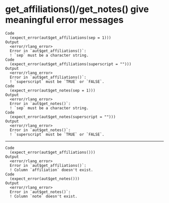 # get_affiliations()/get_notes() give meaningful error messages

    Code
      (expect_error(aut$get_affiliations(sep = 1)))
    Output
      <error/rlang_error>
      Error in `aut$get_affiliations()`:
      ! `sep` must be a character string.
    Code
      (expect_error(aut$get_affiliations(superscript = "")))
    Output
      <error/rlang_error>
      Error in `aut$get_affiliations()`:
      ! `superscript` must be `TRUE` or `FALSE`.
    Code
      (expect_error(aut$get_notes(sep = 1)))
    Output
      <error/rlang_error>
      Error in `aut$get_notes()`:
      ! `sep` must be a character string.
    Code
      (expect_error(aut$get_notes(superscript = "")))
    Output
      <error/rlang_error>
      Error in `aut$get_notes()`:
      ! `superscript` must be `TRUE` or `FALSE`.

---

    Code
      (expect_error(aut$get_affiliations()))
    Output
      <error/rlang_error>
      Error in `aut$get_affiliations()`:
      ! Column `affiliation` doesn't exist.
    Code
      (expect_error(aut$get_notes()))
    Output
      <error/rlang_error>
      Error in `aut$get_notes()`:
      ! Column `note` doesn't exist.

